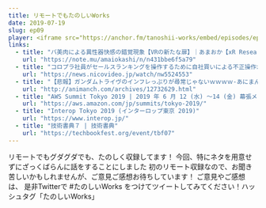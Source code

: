 ```yaml
---
title: リモートでもたのしいWorks
date: 2019-07-19
slug: ep09
player: <iframe src="https://anchor.fm/tanoshii-works/embed/episodes/ep9-Works-e4j4o5" height="130px" width="100%" frameborder="0" scrolling="no"></iframe>
links:
  - title: "バ美肉による異性器快感の錯覚現象【VRの新たな扉】｜あまおか【xR Researcher】｜note"
    url: "https://note.mu/amaiokashi/n/n431bbe6f5a79"
  - title: "コロプラ社員がセールスランキングを操作するために自社買いによる不正操作が発覚 | ニコニコニュース"
    url: "https://news.nicovideo.jp/watch/nw5524553"
  - title: "【悲報】ガンダムトライヴのインフレっぷりが尋常じゃないｗｗｗｗ-あにまんchまとめ -アニメ漫画ゲーム情報サイト-"
    url: "http://animanch.com/archives/12732629.html"
  - title: "AWS Summit Tokyo 2019 | 2019 年 6 月 12 (水) 〜14 (金) 幕張メッセで開催"
    url: "https://aws.amazon.com/jp/summits/tokyo-2019/"
  - title: "Interop Tokyo 2019 (インターロップ東京 2019)"
    url: "https://www.interop.jp/"
  - title: "技術書典７ | 技術書典"
    url: "https://techbookfest.org/event/tbf07"
---
```


リモートでもグダグダでも、たのしく収録してます！
今回、特にネタを用意せずにざっくばらんに話をすることにしました
初のリモート収録なので、お聞き苦しいかもしれませんが、ご意見ご感想お待ちしています！
ご意見やご感想は、 是非Twitterで #たのしいWorks をつけてツイートしてみてください！ハッシュタグ「たのしいWorks」